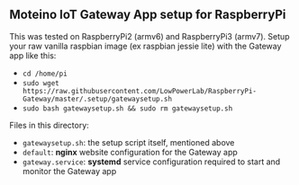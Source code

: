 Moteino IoT Gateway App setup for RaspberryPi
---------------------------------

This was tested on RaspberryPi2 (armv6) and RaspberryPi3 (armv7).
Setup your raw vanilla raspbian image (ex raspbian jessie lite) with the Gateway app like this:

- `cd /home/pi`
- `sudo wget https://raw.githubusercontent.com/LowPowerLab/RaspberryPi-Gateway/master/.setup/gatewaysetup.sh`
- `sudo bash gatewaysetup.sh && sudo rm gatewaysetup.sh`

Files in this directory:

- `gatewaysetup.sh`: the setup script itself, mentioned above
- `default`: **nginx** website configuration for the Gateway app
- `gateway.service`: **systemd** service configuration required to start and monitor the Gateway app